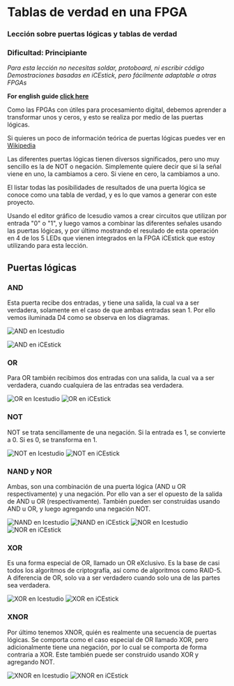 # Tablas de verdad en una FPGA
### Lección sobre puertas lógicas y tablas de verdad
### Dificultad: Principiante
*Para esta lección no necesitas soldar, protoboard, ni escribir código*
*Demostraciones basadas en iCEstick, pero fácilmente adaptable a otras FPGAs*

**For english guide [click here](https://github.com/fede2cr/fpga_playground/blob/master/tablas%20de%20verdad/README.en.md)**

Como las FPGAs con útiles para procesamiento digital, debemos aprender a transformar unos y ceros, y esto se realiza por medio de las puertas lógicas.

Si quieres un poco de información teórica de puertas lógicas puedes ver en [Wikipedia](https://es.wikipedia.org/wiki/Puerta_l%C3%B3gica)

Las diferentes puertas lógicas tienen diversos significados, pero uno muy sencillo es la de NOT o negación. Simplemente quiere decir que si la señal viene en uno, la cambiamos a cero. Si viene en cero, la cambiamos a uno.

El listar todas las posibilidades de resultados de una puerta lógica se conoce como una tabla de verdad, y es lo que vamos a generar con este proyecto.

Usando el editor gráfico de Icesudio vamos a crear circuitos que utilizan por entrada "0" o "1", y luego vamos a combinar las diferentes señales usando las puertas lógicas, y por último mostrando el resulado de esta operación en 4 de los 5 LEDs que vienen integrados en la FPGA iCEstick que estoy utilizando para esta lección.

## Puertas lógicas
### AND
Esta puerta recibe dos entradas, y tiene una salida, la cual va a ser verdadera, solamente en el caso de que ambas entradas sean 1. Por ello vemos iluminada D4 como se observa en los diagramas.

![AND en Icestudio](https://github.com/fede2cr/fpga_playground/blob/master/tablas%20de%20verdad/doc/im%C3%A1genes/AND.png "AND en Icestudio")

![AND en iCEstick](https://github.com/fede2cr/fpga_playground/blob/master/tablas%20de%20verdad/doc/im%C3%A1genes/fpga-AND.JPG "AND en iCEstick")

### OR
Para OR también recibimos dos entradas con una salida, la cual va a ser verdadera, cuando cualquiera de las entradas sea verdadera.

![OR en Icestudio](https://github.com/fede2cr/fpga_playground/blob/master/tablas%20de%20verdad/doc/im%C3%A1genes/OR.png "OR en Icestudio")
![OR en iCEstick](https://github.com/fede2cr/fpga_playground/blob/master/tablas%20de%20verdad/doc/im%C3%A1genes/fpga-OR.JPG "OR en iCEstick")

### NOT
NOT se trata sencillamente de una negación. Si la entrada es 1, se convierte a 0. Si es 0, se transforma en 1.

![NOT en Icestudio](https://github.com/fede2cr/fpga_playground/blob/master/tablas%20de%20verdad/doc/im%C3%A1genes/NOT.png "NOT en Icestudio")
![NOT en iCEstick](https://github.com/fede2cr/fpga_playground/blob/master/tablas%20de%20verdad/doc/im%C3%A1genes/fpga-NOT.JPG "NOT en iCEstick")

### NAND y NOR
Ambas, son una combinación de una puerta lógica (AND u OR respectivamente) y una negación. Por ello van a ser el opuesto de la salida de AND u OR (respectivamente). También pueden ser construidas usando AND u OR, y luego agregando una negación NOT.

![NAND en Icestudio](https://github.com/fede2cr/fpga_playground/blob/master/tablas%20de%20verdad/doc/im%C3%A1genes/NAND.png "NAND en Icestudio")
![NAND en iCEstick](https://github.com/fede2cr/fpga_playground/blob/master/tablas%20de%20verdad/doc/im%C3%A1genes/fpga-NAND.JPG "NAND en iCEstick")
![NOR en Icestudio](https://github.com/fede2cr/fpga_playground/blob/master/tablas%20de%20verdad/doc/im%C3%A1genes/NOR.png "NOR en Icestudio")
![NOR en iCEstick](https://github.com/fede2cr/fpga_playground/blob/master/tablas%20de%20verdad/doc/im%C3%A1genes/fpga-NOR.JPG "NOR en iCEstick")

### XOR
Es una forma especial de OR, llamado un OR eXclusivo. Es la base de casi todos los algoritmos de criptografía, así como de algoritmos como RAID-5. A diferencia de OR, solo va a ser verdadero cuando solo una de las partes sea verdadera.

![XOR en Icestudio](https://github.com/fede2cr/fpga_playground/blob/master/tablas%20de%20verdad/doc/im%C3%A1genes/XOR.png "XOR en Icestudio")
![XOR en iCEstick](https://github.com/fede2cr/fpga_playground/blob/master/tablas%20de%20verdad/doc/im%C3%A1genes/fpga-XOR.JPG "XOR en iCEstick")

### XNOR
Por último tenemos XNOR, quién es realmente una secuencia de puertas lógicas. Se comporta como el caso especial de OR llamado XOR, pero adicionalmente tiene una negación, por lo cual se comporta de forma contraria a XOR. Este también puede ser construido usando XOR y agregando NOT.

![XNOR en Icestudio](https://github.com/fede2cr/fpga_playground/blob/master/tablas%20de%20verdad/doc/im%C3%A1genes/XNOR.png "XNOR en Icestudio")
![XNOR en iCEstick](https://github.com/fede2cr/fpga_playground/blob/master/tablas%20de%20verdad/doc/im%C3%A1genes/fpga-XNOR.JPG "XNOR en iCEstick")
